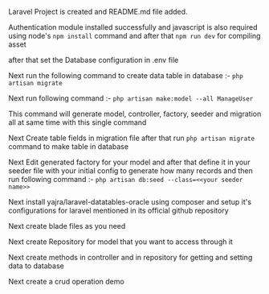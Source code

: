 
Laravel Project is created and README.md file added.

Authentication module installed successfully and javascript is also required using node's `npm install` command and after that `npm run dev` for compiling asset

after that set the Database configuration in .env file

Next run the following command to create data table in database
    :- `php artisan migrate`

Next run following command 
    :- `php artisan make:model --all ManageUser` 

This command will generate model, controller, factory, seeder and migration all at same time with this single command

Next Create table fields in migration file after that run `php artisan migrate` command to make table in database

Next Edit generated factory for your model and after that define it in your seeder file with your initial config to generate how many records and then run following command
    :- `php artisan db:seed --class=<<your seeder name>>`

Next install yajra/laravel-datatables-oracle using composer and setup it's configurations for laravel mentioned in its official github repository

Next create blade files as you need

Next create Repository for model that you want to access through it

Next create methods in controller and in repository for getting and setting data to database

Next create a crud operation demo
